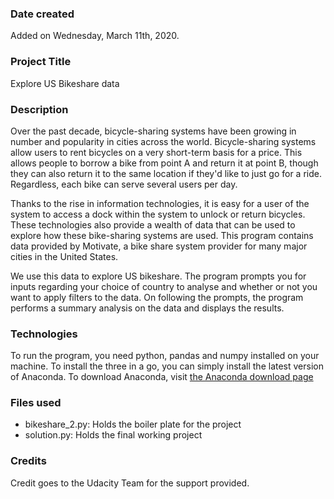 ### Date created
Added on Wednesday, March 11th, 2020.

### Project Title
Explore US Bikeshare data

### Description
Over the past decade, bicycle-sharing systems have been growing in number and popularity in cities
across the world. Bicycle-sharing systems allow users to rent bicycles on a very short-term basis for a
price. This allows people to borrow a bike from point A and return it at point B, though they can also
return it to the same location if they'd like to just go for a ride. Regardless, each bike can serve several
users per day.

Thanks to the rise in information technologies, it is easy for a user of the system to access a dock within
the system to unlock or return bicycles. These technologies also provide a wealth of data that can be
used to explore how these bike-sharing systems are used. This program contains data provided by Motivate,
a bike share system provider for many major cities in the United States.

We use this data to explore US bikeshare. The program prompts you for inputs regarding your choice of
country to analyse and whether or not you want to apply filters to the data. On following the 
prompts, the program performs a summary analysis on the data and displays the results.

### Technologies
To run the program, you need python, pandas and numpy installed on your machine. To install the three
in a go, you can simply install the latest version of Anaconda. To download Anaconda, visit
[the Anaconda download page](https://www.anaconda.com/distribution/#download-section)

### Files used
* bikeshare_2.py: Holds the boiler plate for the project
* solution.py: Holds the final working project

### Credits
Credit goes to the Udacity Team for the support provided.

